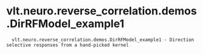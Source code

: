 # vlt.neuro.reverse_correlation.demos.DirRFModel_example1

```
  vlt.neuro.reverse_correlation.demos.DirRFModel_example1 - Direction selective responses from a hand-picked kernel

```
